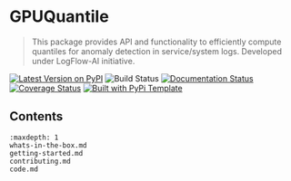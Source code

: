 # GPUQuantile

> This package provides API and functionality to efficiently compute quantiles for anomaly detection in service/system logs. Developed under LogFlow-AI initiative.

[![Latest Version on PyPI](https://img.shields.io/pypi/v/GPUQuantile.svg)](https://pypi.python.org/pypi/GPUQuantile/)
![Build Status](https://github.com/LogFlow-AI/GPUQuantile/actions/workflows/test.yaml/badge.svg)
[![Documentation Status](https://readthedocs.org/projects/GPUQuantile/badge/?version=latest)](https://GPUQuantile.readthedocs.io/en/latest/?badge=latest)
[![Coverage Status](https://coveralls.io/repos/github/LogFlow-AI/GPUQuantile/badge.svg?branch=main)](https://coveralls.io/github/LogFlow-AI/GPUQuantile?branch=main)
[![Built with PyPi Template](https://img.shields.io/badge/PyPi_Template-v0.8.0-blue.svg)](https://github.com/christophevg/pypi-template)



## Contents

```{toctree}
:maxdepth: 1
whats-in-the-box.md
getting-started.md
contributing.md
code.md
```


